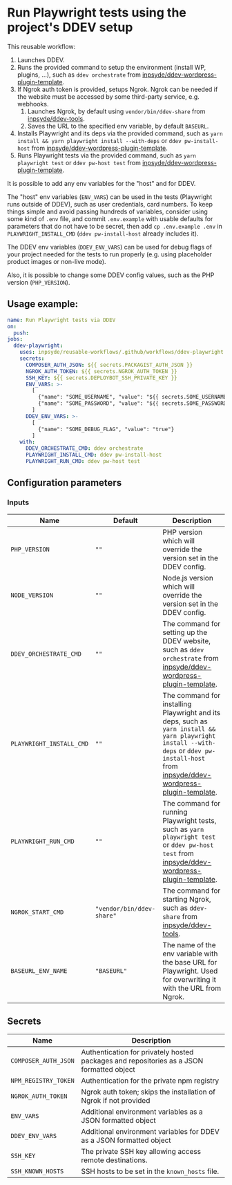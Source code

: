 # Run Playwright tests using the project's DDEV setup

This reusable workflow:

1. Launches DDEV.
2. Runs the provided command to setup the environment (install WP, plugins, ...), such as `ddev orchestrate` from [inpsyde/ddev-wordpress-plugin-template](https://github.com/inpsyde/ddev-wordpress-plugin-template).
3. If Ngrok auth token is provided, setups Ngrok. Ngrok can be needed if the website must be accessed by some third-party service, e.g. webhooks.
   1. Launches Ngrok, by default using `vendor/bin/ddev-share` from [inpsyde/ddev-tools](https://github.com/inpsyde/ddev-tools).
   2. Saves the URL to the specified env variable, by default `BASEURL`.
4. Installs Playwright and its deps via the provided command, such as `yarn install && yarn playwright install --with-deps` or `ddev pw-install-host` from [inpsyde/ddev-wordpress-plugin-template](https://github.com/inpsyde/ddev-wordpress-plugin-template).
5. Runs Playwright tests via the provided command, such as `yarn playwright test` or `ddev pw-host test` from [inpsyde/ddev-wordpress-plugin-template](https://github.com/inpsyde/ddev-wordpress-plugin-template).

It is possible to add any env variables for the "host" and for DDEV.

The "host" env variables (`ENV_VARS`) can be used in the tests (Playwright runs outside of DDEV), such as user credentials, card numbers.
To keep things simple and avoid passing hundreds of variables,
consider using some kind of `.env` file, and commit `.env.example` with usable defaults for parameters that do not have to be secret,
then add `cp .env.example .env` in `PLAYWRIGHT_INSTALL_CMD` (`ddev pw-install-host` already includes it).

The DDEV env variables (`DDEV_ENV_VARS`) can be used for debug flags of your project needed for the tests to run properly 
(e.g. using placeholder product images or non-live mode).

Also, it is possible to change some DDEV config values, such as the PHP version (`PHP_VERSION`).

## Usage example:

```yml
name: Run Playwright tests via DDEV
on:
  push:
jobs:
  ddev-playwright:
    uses: inpsyde/reusable-workflows/.github/workflows/ddev-playwright.yml@main
    secrets:
      COMPOSER_AUTH_JSON: ${{ secrets.PACKAGIST_AUTH_JSON }}
      NGROK_AUTH_TOKEN: ${{ secrets.NGROK_AUTH_TOKEN }}
      SSH_KEY: ${{ secrets.DEPLOYBOT_SSH_PRIVATE_KEY }}
      ENV_VARS: >-
        [
          {"name": "SOME_USERNAME", "value": "${{ secrets.SOME_USERNAME }}"},
          {"name": "SOME_PASSWORD", "value": "${{ secrets.SOME_PASSWORD }}"}
        ]
      DDEV_ENV_VARS: >-
        [
          {"name": "SOME_DEBUG_FLAG", "value": "true"}
        ]
    with:
      DDEV_ORCHESTRATE_CMD: ddev orchestrate
      PLAYWRIGHT_INSTALL_CMD: ddev pw-install-host
      PLAYWRIGHT_RUN_CMD: ddev pw-host test
```

## Configuration parameters

### Inputs

| Name                     | Default                   | Description                                                                                                                                                                                                                                           |
|--------------------------|---------------------------|-------------------------------------------------------------------------------------------------------------------------------------------------------------------------------------------------------------------------------------------------------|
| `PHP_VERSION`            | `""`                      | PHP version which will override the version set in the DDEV config.                                                                                                                                                                                   |
| `NODE_VERSION`           | `""`                      | Node.js version which will override the version set in the DDEV config.                                                                                                                                                                               |
| `DDEV_ORCHESTRATE_CMD`   | `""`                      | The command for setting up the DDEV website, such as `ddev orchestrate` from [inpsyde/ddev-wordpress-plugin-template](https://github.com/inpsyde/ddev-wordpress-plugin-template).                                                                     |
| `PLAYWRIGHT_INSTALL_CMD` | `""`                      | The command for installing Playwright and its deps, such as `yarn install && yarn playwright install --with-deps` or `ddev pw-install-host` from [inpsyde/ddev-wordpress-plugin-template](https://github.com/inpsyde/ddev-wordpress-plugin-template). |
| `PLAYWRIGHT_RUN_CMD`     | `""`                      | The command for running Playwright tests, such as `yarn playwright test` or `ddev pw-host test` from [inpsyde/ddev-wordpress-plugin-template](https://github.com/inpsyde/ddev-wordpress-plugin-template).                                             |
| `NGROK_START_CMD`        | `"vendor/bin/ddev-share"` | The command for starting Ngrok, such as `ddev-share` from [inpsyde/ddev-tools](https://github.com/inpsyde/ddev-tools).                                                                                                                                |
| `BASEURL_ENV_NAME`       | `"BASEURL"`               | The name of the env variable with the base URL for Playwright. Used for overwriting it with the URL from Ngrok.                                                                                                                                       |

## Secrets

| Name                 | Description                                                                               |
|----------------------|-------------------------------------------------------------------------------------------|
| `COMPOSER_AUTH_JSON` | Authentication for privately hosted packages and repositories as a JSON formatted object |
| `NPM_REGISTRY_TOKEN` | Authentication for the private npm registry                                              |
| `NGROK_AUTH_TOKEN`   | Ngrok auth token; skips the installation of Ngrok if not provided                        |
| `ENV_VARS`           | Additional environment variables as a JSON formatted object                              |
| `DDEV_ENV_VARS`      | Additional environment variables for DDEV as a JSON formatted object                     |
| `SSH_KEY`            | The private SSH key allowing access remote destinations.                                  |
| `SSH_KNOWN_HOSTS`    | SSH hosts to be set in the `known_hosts` file.                                            |
